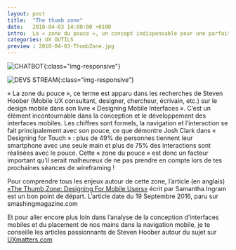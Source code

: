 ```yaml
---
layout: post
title:  "The thumb zone"
date:   2018-04-03 14:00:00 +0100
intro:  La « zone du pouce », un concept indispensable pour une parfaite compréhension du design mobile.
categories: UX OUTILS
preview : 2018-04-03-ThumbZone.jpg
---
```


![CHATBOT](../../../../../assets/images/2018-04-03-ThumbZone.jpg){:class="img-responsive"}

![DEVS STREAM](../../../../../assets/images/2018-04-03-ThumbZone-main.jpg){:class=“img-responsive”}

« La zone du pouce », ce terme est apparu dans les recherches de Steven Hoober (Mobile UX consultant, designer, chercheur, écrivain, etc.) sur le design mobile dans son livre « Designing Mobile Interfaces ». C’est un élément incontournable dans la conception et le développement des interfaces mobiles. Les chiffres sont formels, la navigation et l’interaction se fait principalement avec son pouce, ce que démontre Josh Clark dans « Designing for Touch »  : plus de 49% de personnes tiennent leur smartphone avec une seule main et plus de 75% des interactions sont réalisées avec le pouce. Cette « zone du pouce » est donc un facteur important qu’il serait malheureux de ne pas prendre en compte lors de tes prochaines séances de wireframing !

Pour comprendre tous les enjeux autour de cette zone, l’article (en anglais) <a href="https://www.smashingmagazine.com/2016/09/the-thumb-zone-designing-for-mobile-users/">«The Thumb Zone: Designing For Mobile Users»</a> écrit par Samantha Ingram est un bon point de départ. L’article date du 19 Septembre 2016, paru sur smashingmagazine.com

Et pour aller encore plus loin dans l’analyse de la conception d’interfaces mobiles et du placement de nos mains dans la navigation mobile, je te conseille les articles passionnants de Steven Hoober autour du sujet sur  <a href="https://www.uxmatters.com">UXmatters.com</a>
